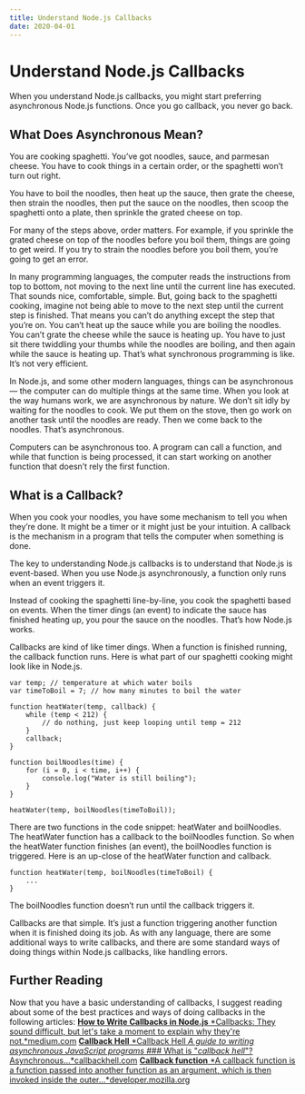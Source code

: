 ```yaml
---
title: Understand Node.js Callbacks
date: 2020-04-01
---
```


# Understand Node.js Callbacks

When you understand Node.js callbacks, you might start preferring asynchronous Node.js functions. Once you go callback, you never go back.

## What Does Asynchronous Mean?

You are cooking spaghetti. You’ve got noodles, sauce, and parmesan cheese. You have to cook things in a certain order, or the spaghetti won’t turn out right.

You have to boil the noodles, then heat up the sauce, then grate the cheese, then strain the noodles, then put the sauce on the noodles, then scoop the spaghetti onto a plate, then sprinkle the grated cheese on top.

For many of the steps above, order matters. For example, if you sprinkle the grated cheese on top of the noodles before you boil them, things are going to get weird. If you try to strain the noodles before you boil them, you’re going to get an error.

In many programming languages, the computer reads the instructions from top to bottom, not moving to the next line until the current line has executed. That sounds nice, comfortable, simple. But, going back to the spaghetti cooking, imagine not being able to move to the next step until the current step is finished. That means you can’t do anything except the step that you’re on. You can’t heat up the sauce while you are boiling the noodles. You can’t grate the cheese while the sauce is heating up. You have to just sit there twiddling your thumbs while the noodles are boiling, and then again while the sauce is heating up. That’s what synchronous programming is like. It’s not very efficient.

In Node.js, and some other modern languages, things can be asynchronous — the computer can do multiple things at the same time. When you look at the way humans work, we are asynchronous by nature. We don’t sit idly by waiting for the noodles to cook. We put them on the stove, then go work on another task until the noodles are ready. Then we come back to the noodles. That’s asynchronous.

Computers can be asynchronous too. A program can call a function, and while that function is being processed, it can start working on another function that doesn’t rely the first function.

## What is a Callback?

When you cook your noodles, you have some mechanism to tell you when they’re done. It might be a timer or it might just be your intuition. A callback is the mechanism in a program that tells the computer when something is done.

The key to understanding Node.js callbacks is to understand that Node.js is event-based. When you use Node.js asynchronously, a function only runs when an event triggers it.

Instead of cooking the spaghetti line-by-line, you cook the spaghetti based on events. When the timer dings (an event) to indicate the sauce has finished heating up, you pour the sauce on the noodles. That’s how Node.js works.

Callbacks are kind of like timer dings. When a function is finished running, the callback function runs. Here is what part of our spaghetti cooking might look like in Node.js.

    var temp; // temperature at which water boils
    var timeToBoil = 7; // how many minutes to boil the water

    function heatWater(temp, callback) {
        while (temp < 212) {
            // do nothing, just keep looping until temp = 212
        }
        callback;
    }

    function boilNoodles(time) {
        for (i = 0, i < time, i++) {
            console.log("Water is still boiling");
        }
    }

    heatWater(temp, boilNoodles(timeToBoil));

There are two functions in the code snippet: heatWater and boilNoodles. The heatWater function has a callback to the boilNoodles function. So when the heatWater function finishes (an event), the boilNoodles function is triggered. Here is an up-close of the heatWater function and callback.

    function heatWater(temp, boilNoodles(timeToBoil) {
        ...
    }

The boilNoodles function doesn’t run until the callback triggers it.

Callbacks are that simple. It’s just a function triggering another function when it is finished doing its job. As with any language, there are some additional ways to write callbacks, and there are some standard ways of doing things within Node.js callbacks, like handling errors.

## Further Reading

Now that you have a basic understanding of callbacks, I suggest reading about some of the best practices and ways of doing callbacks in the following articles:
[**How to Write Callbacks in Node.js**
*Callbacks: They sound difficult, but let's take a moment to explain why they're not.*medium.com](https://medium.com/better-programming/callbacks-in-node-js-how-why-when-ac293f0403ca)
[**Callback Hell**
*Callback Hell *A guide to writing asynchronous JavaScript programs* ### What is "*callback hell*"? Asynchronous…*callbackhell.com](http://callbackhell.com/)
[**Callback function**
*A callback function is a function passed into another function as an argument, which is then invoked inside the outer…*developer.mozilla.org](https://developer.mozilla.org/en-US/docs/Glossary/Callback_function)
